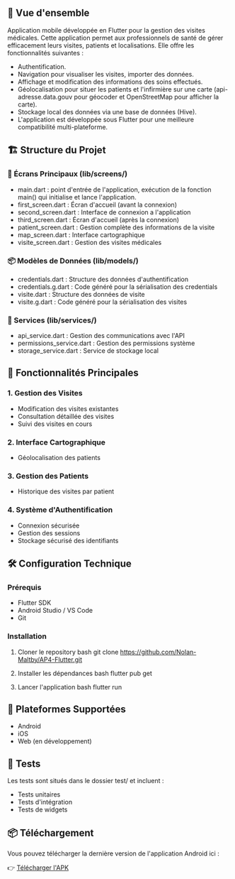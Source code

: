 ## 📱 Vue d'ensemble
Application mobile développée en Flutter pour la gestion des visites médicales. Cette application permet aux professionnels de santé de gérer efficacement leurs visites, patients et localisations. Elle offre les fonctionnalités suivantes :

- Authentification.
- Navigation pour visualiser les visites, importer des données.
- Affichage et modification des informations des soins effectués.
- Géolocalisation pour situer les patients et l'infirmière sur une carte (api-adresse.data.gouv pour géocoder et OpenStreetMap pour afficher la carte).
- Stockage local des données via une base de données (Hive).
- L'application est développée sous Flutter pour une meilleure compatibilité multi-plateforme.

## 🏗 Structure du Projet

### 📂 Écrans Principaux (lib/screens/)
- main.dart : point d'entrée de l'application, exécution de la fonction main() qui initialise et lance l'application.
- first_screen.dart : Écran d'accueil (avant la connexion)
- second_screen.dart : Interface de connexion a l'application
- third_screen.dart : Écran d'accueil (après la connexion)
- patient_screen.dart : Gestion complète des informations de la visite
- map_screen.dart : Interface cartographique
- visite_screen.dart : Gestion des visites médicales

### 📦 Modèles de Données (lib/models/)
- credentials.dart : Structure des données d'authentification
- credentials.g.dart : Code généré pour la sérialisation des credentials
- visite.dart : Structure des données de visite
- visite.g.dart : Code généré pour la sérialisation des visites

### 🔧 Services (lib/services/)
- api_service.dart : Gestion des communications avec l'API
- permissions_service.dart : Gestion des permissions système
- storage_service.dart : Service de stockage local

## 🚀 Fonctionnalités Principales

### 1. Gestion des Visites
- Modification des visites existantes
- Consultation détaillée des visites
- Suivi des visites en cours

### 2. Interface Cartographique
- Géolocalisation des patients

### 3. Gestion des Patients
- Historique des visites par patient

### 4. Système d'Authentification
- Connexion sécurisée
- Gestion des sessions
- Stockage sécurisé des identifiants

## 🛠 Configuration Technique

### Prérequis
- Flutter SDK
- Android Studio / VS Code
- Git

### Installation
1. Cloner le repository
bash
git clone https://github.com/Nolan-Maltby/AP4-Flutter.git


2. Installer les dépendances
bash
flutter pub get


3. Lancer l'application
bash
flutter run


## 📱 Plateformes Supportées
- Android
- iOS
- Web (en développement)

## 🧪 Tests
Les tests sont situés dans le dossier test/ et incluent :
- Tests unitaires
- Tests d'intégration
- Tests de widgets

## 📦 Téléchargement

Vous pouvez télécharger la dernière version de l'application Android ici :

👉 [Télécharger l'APK]([https://github.com/Nolan-Maltby/AP4-Flutter/releases](https://drive.google.com/file/d/1ctSowoXqvHz_L_6Nz1Zk7VnvXeUuI5yw/view?usp=sharing))
